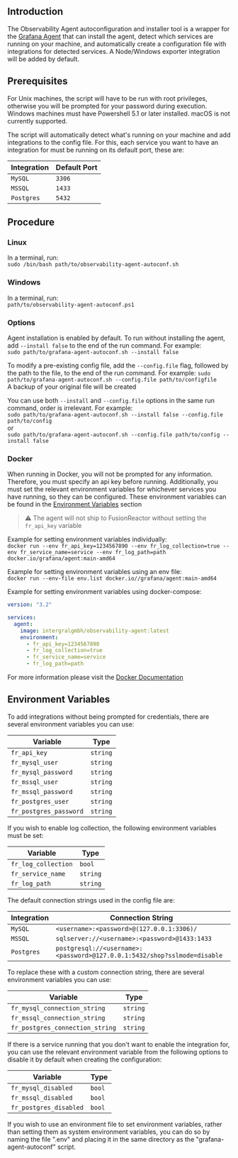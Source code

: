 ## Introduction
The Observability Agent autoconfiguration and installer tool is a wrapper for the [Grafana Agent](https://github.com/grafana/agent) that can install the agent,
detect which services are running on your machine, and automatically create a configuration file with integrations for
detected services. A Node/Windows exporter integration will be added by default.

## Prerequisites
For Unix machines, the script will have to be run with root privileges, otherwise you will be prompted for your password during execution.
Windows machines must have Powershell 5.1 or later installed. macOS is not currently supported.

The script will automatically detect what's running on your machine and add integrations to the config file. For this, each service you want to have an integration
for must be running on its default port, these are:

| Integration  | Default Port |
|--------------|--------------|
| `MySQL`      | `3306`       |
| `MSSQL`      | `1433`       |
| `Postgres`   | `5432`       |

## Procedure
### Linux
In a terminal, run: </br>
`sudo /bin/bash path/to/observability-agent-autoconf.sh`

### Windows
In a terminal, run: </br>
`path/to/observability-agent-autoconf.ps1`

### Options

Agent installation is enabled by default. To run without installing the agent, add `--install false` to the end of the run command. For example: </br>
`sudo path/to/grafana-agent-autoconf.sh --install false`

To modify a pre-existing config file, add the `--config.file` flag, followed by the path to the file, to the end of the run command. For example: 
`sudo path/to/grafana-agent-autoconf.sh --config.file path/to/configfile`  
A backup of your original file will be created

You can use both `--install` and `--config.file` options in the same run command, order is irrelevant. For example: </br>
`sudo path/to/grafana-agent-autoconf.sh --install false --config.file path/to/config`</br>
or </br>
`sudo path/to/grafana-agent-autoconf.sh --config.file path/to/config --install false`

### Docker
When running in Docker, you will not be prompted for any information. Therefore, you must specify an api key before running. Additionally, you must set the relevant
environment variables for whichever services you have running, so they can be configured. These environment variables can be found in the [Environment Variables](#environment-variables) section

> ⚠️ The agent will not ship to FusionReactor without setting the `fr_api_key` variable

Example for setting environment variables individually: </br>
`docker run --env fr_api_key=1234567890 --env fr_log_collection=true --env fr_service_name=service --env fr_log_path=path docker.io/grafana/agent:main-amd64`

Example for setting environment variables using an env file: </br>
`docker run --env-file env.list docker.io//grafana/agent:main-amd64`

Example for setting environment variables using docker-compose:
```yaml
version: "3.2"

services:
  agent:
    image: intergralgmbh/observability-agent:latest
    environment:
      - fr_api_key=1234567890
      - fr_log_collection=true
      - fr_service_name=service
      - fr_log_path=path
```

For more information please visit the [Docker Documentation](https://docs.docker.com/engine/reference/commandline/run/#env)

## Environment Variables
To add integrations without being prompted for credentials, there are several environment variables you can use:

| Variable               | Type     |
|------------------------|----------|
| `fr_api_key`           | `string` |
| `fr_mysql_user`        | `string` |
| `fr_mysql_password`    | `string` |
| `fr_mssql_user`        | `string` |
| `fr_mssql_password`    | `string` |
| `fr_postgres_user`     | `string` |
| `fr_postgres_password` | `string` |

If you wish to enable log collection, the following environment variables must be set:

| Variable            | Type     |
|---------------------|----------|
| `fr_log_collection` | `bool`   |
| `fr_service_name`   | `string` |
| `fr_log_path`       | `string` |

The default connection strings used in the config file are:

| Integration | Connection String                                                        |
|-------------|--------------------------------------------------------------------------|
| `MySQL`     | `<username>:<password>@(127.0.0.1:3306)/`                                |
| `MSSQL`     | `sqlserver://<username>:<password>@1433:1433`                            |
| `Postgres`  | `postgresql://<username>:<password>@127.0.0.1:5432/shop?sslmode=disable` |

To replace these with a custom connection string, there are several environment variables you can use:

| Variable                        | Type     |
|---------------------------------|----------|
| `fr_mysql_connection_string`    | `string` |
| `fr_mssql_connection_string`    | `string` |
| `fr_postgres_connection_string` | `string` |

If there is a service running that you don't want to enable the integration for, you can use the relevant environment variable from the following options
to disable it by default when creating the configuration:

| Variable               | Type   |
|------------------------|--------|
| `fr_mysql_disabled`    | `bool` |
| `fr_mssql_disabled`    | `bool` |
| `fr_postgres_disabled` | `bool` |

If you wish to use an environment file to set environment variables, rather than setting them as system environment variables,
you can do so by naming the file ".env" and placing it in the same directory as the "grafana-agent-autoconf" script.